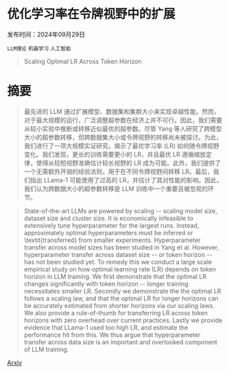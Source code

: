 # 优化学习率在令牌视野中的扩展

发布时间：2024年09月29日

`LLM理论` `机器学习` `人工智能`

> Scaling Optimal LR Across Token Horizon

# 摘要

> 最先进的 LLM 通过扩展模型、数据集和集群大小来实现卓越性能。然而，对于最大规模的运行，广泛调整超参数在经济上并不可行。因此，我们需要从较小实验中推断或转移近似最优的超参数。尽管 Yang 等人研究了跨模型大小的超参数转移，但跨数据集大小或令牌视野的转移尚未被探讨。为此，我们进行了一项大规模实证研究，揭示了最优学习率 (LR) 如何随令牌视野变化。我们发现，更长的训练需要更小的 LR，并且最优 LR 遵循缩放定律，使得从较短视野准确估计较长视野的 LR 成为可能。此外，我们提供了一个无需额外开销的经验法则，用于在不同令牌视野间转移 LR。最后，我们指出 LLama-1 可能使用了过高的 LR，并估计了其对性能的影响。因此，我们认为跨数据大小的超参数转移是 LLM 训练中一个重要且被忽视的环节。

> State-of-the-art LLMs are powered by scaling -- scaling model size, dataset size and cluster size. It is economically infeasible to extensively tune hyperparameter for the largest runs. Instead, approximately optimal hyperparameters must be inferred or \textit{transferred} from smaller experiments. Hyperparameter transfer across model sizes has been studied in Yang et al. However, hyperparameter transfer across dataset size -- or token horizon -- has not been studied yet. To remedy this we conduct a large scale empirical study on how optimal learning rate (LR) depends on token horizon in LLM training. We first demonstrate that the optimal LR changes significantly with token horizon -- longer training necessitates smaller LR. Secondly we demonstrate the the optimal LR follows a scaling law, and that the optimal LR for longer horizons can be accurately estimated from shorter horizons via our scaling laws. We also provide a rule-of-thumb for transferring LR across token horizons with zero overhead over current practices. Lastly we provide evidence that LLama-1 used too high LR, and estimate the performance hit from this. We thus argue that hyperparameter transfer across data size is an important and overlooked component of LLM training.

[Arxiv](https://arxiv.org/abs/2409.19913)